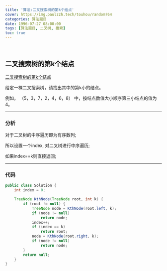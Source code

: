```yaml
---
title: '算法:二叉搜索树的第k个结点'
cover: https://img.paulzzh.tech/touhou/random?64
categories: 算法题目
date: 1996-07-27 08:00:00
tags: [算法题目, 二叉树, 搜索]
toc: true
---
```


<br/>

<!--more-->

## 二叉搜索树的第k个结点

[二叉搜索树的第k个结点](https://www.nowcoder.com/practice/ef068f602dde4d28aab2b210e859150a?tpId=13&tqId=11215&tPage=4&rp=1&ru=%2Fta%2Fcoding-interviews&qru=%2Fta%2Fcoding-interviews%2Fquestion-ranking)

给定一棵二叉搜索树，请找出其中的第k小的结点。

例如， （5，3，7，2，4，6，8）  中，按结点数值大小顺序第三小结点的值为4。

****

### 分析

对于二叉树的中序遍历即为有序数列;

所以设置一个index, 对二叉树进行中序遍历;

如果index==k则直接返回;

****

### 代码

```java
public class Solution {
    int index = 0;

    TreeNode KthNode(TreeNode root, int k) {
        if (root != null) {
            TreeNode node = KthNode(root.left, k);
            if (node != null)
                return node;
            index++;
            if (index == k)
                return root;
            node = KthNode(root.right, k);
            if (node != null)
                return node;
        }
        return null;
    }
}
```

